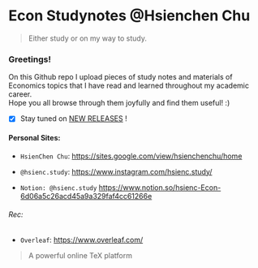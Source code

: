 # Econ Studynotes @Hsienchen Chu
> Either study or on my way to study. 
### Greetings!

On this Github repo I upload pieces of study notes and materials of Economics topics that I have read and learned throughout my academic career.  \
Hope you all browse through them joyfully and find them useful! :)

- [x] Stay tuned on [NEW RELEASES](https://github.com/hsienc/Econ/releases) ! 



#### Personal Sites:
- `HsienChen Chu`:
  https://sites.google.com/view/hsienchenchu/home

- `@hsienc.study`:
  https://www.instagram.com/hsienc.study/

- `Notion: @hsienc.study`
  https://www.notion.so/hsienc-Econ-6d06a5c26acd45a9a329faf4cc61266e

###### Rec:
- `Overleaf`:  https://www.overleaf.com/
> A powerful online TeX platform

  
